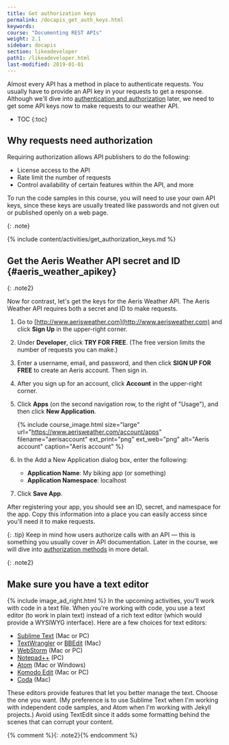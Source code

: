 ```yaml
---
title: Get authorization keys
permalink: /docapis_get_auth_keys.html
keywords:
course: "Documenting REST APIs"
weight: 2.1
sidebar: docapis
section: likeadeveloper
path1: /likeadeveloper.html
last-modified: 2019-01-01
---
```


Almost every API has a method in place to authenticate requests. You usually have to provide an API key in your requests to get a response. Although we'll dive into [authentication and authorization](docapis_more_about_authorization.html) later, we need to get some API keys now to make requests to our weather API.

* TOC
{:toc}

## Why requests need authorization

Requiring authorization allows API publishers to do the following:

* License access to the API
* Rate limit the number of requests
* Control availability of certain features within the API, and more

To run the code samples in this course, you will need to use your own API keys, since these keys are usually treated like passwords and not given out or published openly on a web page.

{: .note}

{% include content/activities/get_authorization_keys.md %}

## Get the Aeris Weather API secret and ID {#aeris_weather_apikey}

{: .note2}

Now for contrast, let's get the keys for the Aeris Weather API. The Aeris Weather API requires both a secret and ID to make requests.

1.  Go to [http://www.aerisweather.com](http://www.aerisweather.com) and click **Sign Up** in the upper-right corner.
2.  Under **Developer**, click **TRY FOR FREE**. (The free version limits the number of requests you can make.)
3.  Enter a username, email, and password, and then click **SIGN UP FOR FREE** to create an Aeris account. Then sign in.
4.  After you sign up for an account, click **Account** in the upper-right corner.
5.  Click **Apps** (on the second navigation row, to the right of "Usage"), and then click **New Application**.

    {% include course_image.html size="large" url="https://www.aerisweather.com/account/apps" filename="aerisaccount" ext_print="png" ext_web="png" alt="Aeris account" caption="Aeris account" %}

6.  In the Add a New Application dialog box, enter the following:
    * **Application Name**: My biking app (or something)
    * **Application Namespace**: localhost
7.  Click **Save App**.

After registering your app, you should see an ID, secret, and namespace for the app. Copy this information into a place you can easily access since you'll need it to make requests.

{: .tip}
Keep in mind how users authorize calls with an API &mdash; this is something you usually cover in API documentation. Later in the course, we will dive into [authorization methods](docapis_more_about_authorization.html) in more detail.

{: .note2}

## Make sure you have a text editor

{% include image_ad_right.html %} In the upcoming activities, you'll work with code in a text file. When you're working with code, you use a text editor (to work in plain text) instead of a rich text editor (which would provide a WYSIWYG interface). Here are a few choices for text editors:

* [Sublime Text](http://www.sublimetext.com/) (Mac or PC)
* [TextWrangler](http://www.barebones.com/products/textwrangler/) or [BBEdit](http://www.barebones.com/products/bbedit/) (Mac)
* [WebStorm](https://www.jetbrains.com/webstorm/) (Mac or PC)
* [Notepad++](https://notepad-plus-plus.org/) (PC)
* [Atom](https://atom.io/) (Mac or Windows)
* [Komodo Edit](http://komodoide.com/komodo-edit/) (Mac or PC)
* [Coda](https://panic.com/coda/) (Mac)

These editors provide features that let you better manage the text. Choose the one you want. (My preference is to use Sublime Text when I'm working with independent code samples, and Atom when I'm working with Jekyll projects.) Avoid using TextEdit since it adds some formatting behind the scenes that can corrupt your content.

{% comment %}{: .note2}{% endcomment %}
